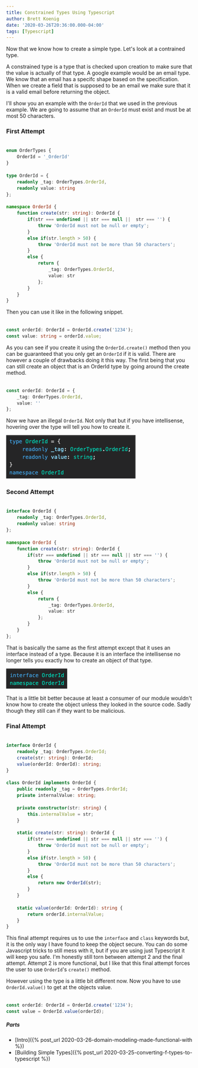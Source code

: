 ```yaml
---
title: Constrained Types Using Typescript
author: Brett Koenig
date: '2020-03-26T20:36:00.000-04:00'
tags: [Typescript]
---
```

Now that we know how to create a simple type. Let's look at a contrained type.

A constrained type is a type that is checked upon creation to make sure that the value is actually of that type.  A google example would be an email type.  We know that an email has a specifc shape based on the specification.  When we create a field that is supposed to be an email we make sure that it is a valid email before returning the object.

I'll show you an example with the `OrderId` that we used in the previous example.  We are going to assume that an `OrderId` must exist and must be at most 50 characters.

### First Attempt

```typescript

enum OrderTypes {
    OrderId = '_OrderId'
}

type OrderId = {
    readonly _tag: OrderTypes.OrderId,
    readonly value: string
};

namespace OrderId {
    function create(str: string): OrderId {
        if(str === undefined || str === null ||  str === '') {
            throw 'OrderId must not be null or empty';
        }
        else if(str.length > 50) {
            throw 'OrderId must not be more than 50 characters';
        }
        else {
            return {
                _tag: OrderTypes.OrderId,
                value: str
            };
        }
    }
}
```
Then you can use it like in the following snippet.
```typescript

const orderId: OrderId = OrderId.create('1234');
const value: string = orderId.value;
```
As you can see if you create it using the `OrderId.create()` method then you can be guaranteed that you only get an `OrderId` if it is valid. There are however a couple of drawbacks doing it this way. The first being that you can still create an object that is an OrderId type by going around the create method.
```typescript

const orderId: OrderId = {
    _tag: OrderTypes.OrderId,
    value: ''
};
```
Now we have an illegal `OrderId`. Not only that but if you have intellisense, hovering over the type will tell you how to create it.

![intellisense of the OrderId type](/assets/images/intellisense_of_type.png)

### Second Attempt

```typescript

interface OrderId {
    readonly _tag: OrderTypes.OrderId,
    readonly value: string
};

namespace OrderId {
    function create(str: string): OrderId {
        if(str === undefined || str === null || str === '') {
            throw 'OrderId must not be null or empty';
        }
        else if(str.length > 50) {
            throw 'OrderId must not be more than 50 characters';
        }
        else {
            return {
                _tag: OrderTypes.OrderId,
                value: str
            };
        }
    }
};
```
That is basically the same as the first attempt except that it uses an interface instead of a type. Because it is an interface the intellisense no longer tells you exactly how to create an object of that type.

![intellisense of the OrderId interface](/assets/images/intellisense_of_interface.png)

That is a little bit better because at least a consumer of our module wouldn't know how to create the object unless they looked in the source code. Sadly though they still can if they want to be malicious.

### Final Attempt
```typescript

interface OrderId {
    readonly _tag: OrderTypes.OrderId;
    create(str: string): OrderId;
    value(orderId: OrderId): string;
}

class OrderId implements OrderId {
    public readonly _tag = OrderTypes.OrderId;
    private internalValue: string;

    private constructor(str: string) {
        this.internalValue = str;
    }
    
    static create(str: string): OrderId {
        if(str === undefined || str === null || str === '') {
            throw 'OrderId must not be null or empty';
        }
        else if(str.length > 50) {
            throw 'OrderId must not be more than 50 characters';
        }
        else {
            return new OrderId(str);
        }
    }

    static value(orderId: OrderId): string {
        return orderId.internalValue;
    }
}
```
This final attempt requires us to use the `interface` and `class` keywords but, it is the only way I have found to keep the object secure.  You can do some Javascript tricks to still mess with it, but if you are using just Typescript it will keep you safe.  I'm honestly still torn between attempt 2 and the final attempt.  Attempt 2 is more functional, but I like that this final attempt forces the user to use `OrderId`'s `create()` method.

However using the type is a little bit different now. Now you have to use `OrderId.value()` to get at the objects value.
```typescript

const orderId: OrderId = OrderId.create('1234');
const value = OrderId.value(orderId);
```

##### Parts
- [Intro]({% post_url 2020-03-26-domain-modeling-made-functional-with %})
- [Building Simple Types]({% post_url 2020-03-25-converting-f-types-to-typescript %})
